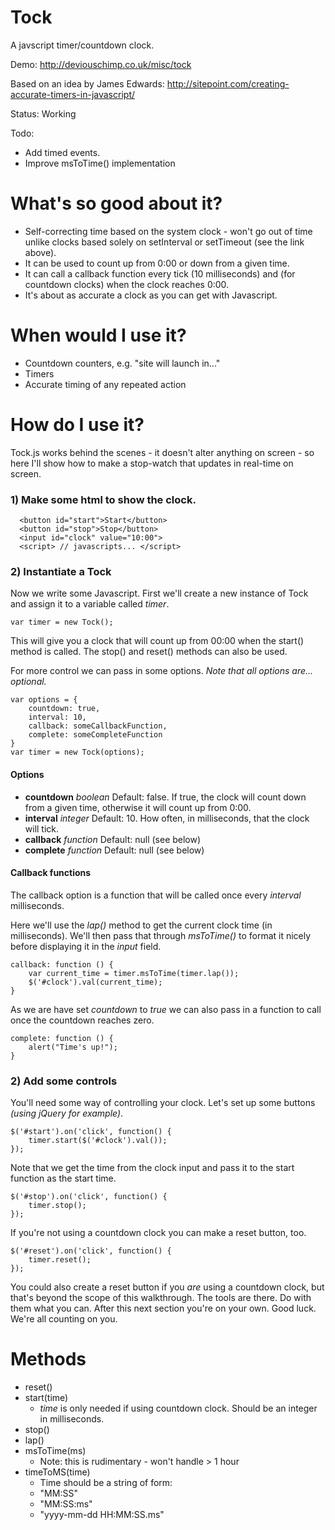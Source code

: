 # Tock #

A javscript timer/countdown clock. 

Demo: http://deviouschimp.co.uk/misc/tock

Based on an idea by James Edwards:
http://sitepoint.com/creating-accurate-timers-in-javascript/

Status: Working

Todo: 
 * Add timed events.
 * Improve msToTime() implementation

# What's so good about it? #

* Self-correcting time based on the system clock - won't go out of time unlike clocks based solely on setInterval or setTimeout (see the link above).
* It can be used to count up from 0:00 or down from a given time. 
* It can call a callback function every tick (10 milliseconds) and (for countdown clocks) when the clock reaches 0:00.
* It's about as accurate a clock as you can get with Javascript.

# When would I use it? #

 * Countdown counters, e.g. "site will launch in..."
 * Timers
 * Accurate timing of any repeated action

# How do I use it? #

Tock.js works behind the scenes - it doesn't alter anything on screen - so here I'll show how to make a stop-watch that updates in real-time on screen.

### 1) Make some html to show the clock. ###

      <button id="start">Start</button> 
      <button id="stop">Stop</button> 
      <input id="clock" value="10:00">
      <script> // javascripts... </script>

### 2) Instantiate a Tock ###

Now we write some Javascript. First we'll create a new instance of Tock and assign it to a variable called *timer*.

    var timer = new Tock();

This will give you a clock that will count up from 00:00 when the start() method is called. The stop() and reset() methods can also be used.

For more control we can pass in some options. *Note that all options are... optional.*

    var options = {
        countdown: true,
        interval: 10,
        callback: someCallbackFunction,
        complete: someCompleteFunction
    }
    var timer = new Tock(options);


#### Options ####

  * **countdown** *boolean*  Default: false. If true, the clock will count down from a given time, otherwise it will count up from 0:00.
  * **interval** *integer* Default: 10. How often, in milliseconds, that the clock will tick.
  * **callback** *function* Default: null (see below)
  * **complete** *function* Default: null (see below)

#### Callback functions ####

The callback option is a function that will be called once every *interval* milliseconds.

Here we'll use the *lap()* method to get the current clock time (in milliseconds). We'll then pass that through *msToTime()* to format it nicely before displaying it in the *input* field.

    callback: function () {
        var current_time = timer.msToTime(timer.lap());
        $('#clock').val(current_time);
    }

As we are have set *countdown* to *true* we can also pass in a function to call once the countdown reaches zero.

    complete: function () {
        alert("Time's up!");
    }

### 2) Add some controls ###

You'll need some way of controlling your clock. Let's set up some buttons *(using jQuery for example)*.

    $('#start').on('click', function() {
	    timer.start($('#clock').val());
	});

Note that we get the time from the clock input and pass it to the start function as the start time.

    $('#stop').on('click', function() {
	    timer.stop();
	});

If you're not using a countdown clock you can make a reset button, too.

    $('#reset').on('click', function() {
	    timer.reset();
	});

You could also create a reset button if you *are* using a countdown clock, but that's beyond the scope of this walkthrough. The tools are there. Do with them what you can. After this next section you're on your own. Good luck. We're all counting on you.

# Methods #

 * reset()
 * start(time)
   * *time* is only needed if using countdown clock.
      Should be an integer in milliseconds.
 * stop()
 * lap()
 * msToTime(ms)
   * Note: this is rudimentary - won't handle > 1 hour
 * timeToMS(time)
   * Time should be a string of form:
   * "MM:SS"
   * "MM:SS:ms"
   * "yyyy-mm-dd HH:MM:SS.ms"
